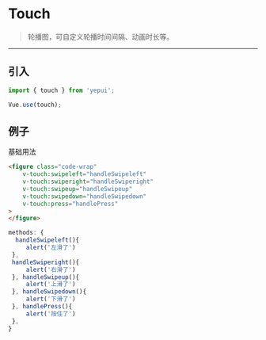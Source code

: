 # Touch

> 轮播图，可自定义轮播时间间隔、动画时长等。

-------------

## 引入

```javascript
import { touch } from 'yepui';

Vue.use(touch);
```

## 例子

基础用法

```html
<figure class="code-wrap"
    v-touch:swipeleft="handleSwipeleft"
    v-touch:swiperight="handleSwiperight"
    v-touch:swipeup="handleSwipeup"
    v-touch:swipedown="handleSwipedown"
    v-touch:press="handlePress"
>
</figure>
```

```javascript
methods: {
  handleSwipeleft(){
     alert('左滑了')
 },
 handleSwiperight(){
     alert('右滑了')
 }, handleSwipeup(){
     alert('上滑了')
 }, handleSwipedown(){
     alert('下滑了')
 }, handlePress(){
     alert('按住了')
 },
}
```
